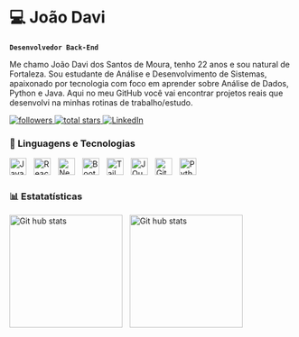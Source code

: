 # 💻 João Davi

**`Desenvolvedor Back-End`**

Me chamo João Davi dos Santos de Moura, tenho 22 anos e sou natural de Fortaleza. Sou estudante de Análise e Desenvolvimento de Sistemas, apaixonado por tecnologia com foco em aprender sobre Análise de Dados, Python e Java. Aqui no meu GitHub você vai encontrar projetos reais que desenvolvi na minhas rotinas de trabalho/estudo.

<p align="left">
   <!-- Badge de seguidores -->
   <a href="https://github.com/jdaavi">
      <img alt="followers" title="Follow me on GitHub" src="https://custom-icon-badges.demolab.com/github/followers/jdaavi?color=236ad3&labelColor=1155ba&style=for-the-badge&logo=person-add&label=Follow&logoColor=white"/>
   </a>

   <!-- Badge de estrelas -->
   <a href="https://github.com/jdaavi?tab=repositories&sort=stargazers">
      <img alt="total stars" title="Total stars on GitHub" src="https://custom-icon-badges.demolab.com/github/stars/jdaavi?color=55960c&style=for-the-badge&labelColor=488207&logo=star"/>
   </a>

   <!-- Badge para LinkedIn -->
   <a href="https://www.linkedin.com/in/jdaavidevelops/" target="_blank">
      <img alt="LinkedIn" title="Conecte-se comigo no LinkedIn" src="https://img.shields.io/badge/LinkedIn-blue?style=for-the-badge&logo=linkedin&logoColor=white"/>
   </a>
</p>

### 🤖 Linguagens e Tecnologias


<img 
    align="left" 
    alt="JavaScript" 
    title="JavaScript"
    width="30px" 
    style="padding-right: 10px;" 
    src="https://cdn.jsdelivr.net/gh/devicons/devicon@latest/icons/javascript/javascript-original.svg" 
/>

<img 
    align="left" 
    alt="React"
    title="React" 
    width="30px" 
    style="padding-right: 10px;" 
    src="https://cdn.jsdelivr.net/gh/devicons/devicon@latest/icons/react/react-original.svg" 
/>
<img 
    align="left" 
    alt="Next.js" 
    title="Next.js"
    width="30px" 
    style="padding-right: 10px;" 
    src="https://cdn.jsdelivr.net/gh/devicons/devicon@latest/icons/nextjs/nextjs-original.svg" 
/>
<img 
    align="left" 
    alt="Bootstrap"
    title="Bootstrap" 
    width="30px" 
    style="padding-right: 10px;" 
    src="https://cdn.jsdelivr.net/gh/devicons/devicon@latest/icons/bootstrap/bootstrap-original.svg" 
/>
<img 
    align="left" 
    alt="Tailwind" 
    title="Tailwind"
    width="30px" 
    style="padding-right: 10px;" 
    src="https://cdn.jsdelivr.net/gh/devicons/devicon@latest/icons/tailwindcss/tailwindcss-original.svg" 
/>

<img 
    align="left" 
    alt="JQuery" 
    title="JQuery"
    width="30px" 
    style="padding-right: 10px;" 
    src="https://cdn.jsdelivr.net/gh/devicons/devicon@latest/icons/jquery/jquery-original.svg" 
/>
<img 
    align="left" 
    alt="Git" 
    title="Git"
    width="30px" 
    style="padding-right: 10px;" 
    src="https://cdn.jsdelivr.net/gh/devicons/devicon@latest/icons/git/git-original.svg" 
/>
<img 
    align="left" 
    alt="Python" 
    title="Python"
    width="30px" 
    style="padding-right: 10px;" 
    src="https://cdn.jsdelivr.net/gh/devicons/devicon@latest/icons/python/python-original.svg" 
/>

<br/>
<br/>

### 📊 Estatatísticas 
<img
    align="left" 
    alt="Git hub stats" 
    height="200px" 
    style="padding-right: 10px;" 
    src="https://github-readme-stats.vercel.app/api?username=jdaavi&show_icons=true&theme=tokyonight&include_all_commits=true&locale=pt-br&custom_title=Git Hub João Davi" 
/>

<img
    align="left" 
    alt="Git hub stats" 
    height="200px" 
    style="padding-right: 10px;" 
    src="https://github-readme-stats.vercel.app/api/top-langs/?username=jdaavi&theme=tokyonight&layout=compact&custom_title=tecnologias" 
/>


